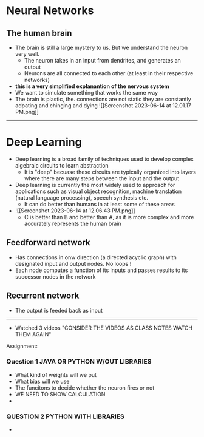 # Neural Networks 
## The human brain 
- The brain is still a large mystery to us. But we understand the neuron very well. 
	- The neuron takes in an input from dendrites, and generates an output 
	- Neurons are all connected to each other (at least in their respective networks)
- **this is a very simplified explanantion of the nervous system**
- We want to simulate something that works the same way 
- The brain is plastic, the. connections are not static they are constantly adpating and chinging and dying
![[Screenshot 2023-06-14 at 12.01.17 PM.png]]
---
# Deep Learning
- Deep learning is a broad family of techniques used to develop complex algebraic circuits to learn abstraction 
	- It is "deep" becuase these circuits are typically organized into layers where there are many steps between the input and the output 
- Deep learning is currently the most widely used to approach for applications such as visual object recognition, machine translation (natural language processing), speech synthesis etc. 
	- It can do better than humans in at least some of these areas
- ![[Screenshot 2023-06-14 at 12.06.43 PM.png]]
	- C is better than B and better than A, as it is more complex and more accurately represents the human brain 

## Feedforward network 
- Has connections in onw direction (a directed acyclic graph) with designated input and output nodes. No loops ! 
- Each node computes a function of its inputs and passes results to its successor nodes in the network 
## Recurrent network 
- The output is feeded back as input 

---

- Watched 3 videos "CONSIDER THE VIDEOS AS CLASS NOTES WATCH THEM AGAIN"

Assignment: 

### Question 1 JAVA OR PYTHON W/OUT LIBRARIES
- What kind of weights will we put 
- What bias will we use
- The funcitons to decide whether the neuron fires or not 
- WE NEED TO SHOW CALCULATION 
- 
### QUESTION 2 PYTHON WITH LIBRARIES
- 
